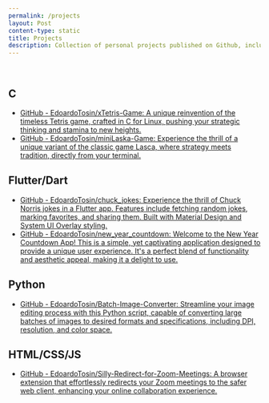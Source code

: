 ```yaml
---
permalink: /projects
layout: Post
content-type: static
title: Projects
description: Collection of personal projects published on Github, including CLI-based games, image conversion tool, and more. This webpage provides links to each project.
---
```


<br>

## C

- [GitHub - EdoardoTosin/xTetris-Game: A unique reinvention of the timeless Tetris game, crafted in C for Linux, pushing your strategic thinking and stamina to new heights.](https://github.com/EdoardoTosin/xTetris-Game)
- [GitHub - EdoardoTosin/miniLaska-Game: Experience the thrill of a unique variant of the classic game Lasca, where strategy meets tradition, directly from your terminal.](https://github.com/EdoardoTosin/miniLaska-Game)

## Flutter/Dart

- [GitHub - EdoardoTosin/chuck\_jokes: Experience the thrill of Chuck Norris jokes in a Flutter app. Features include fetching random jokes, marking favorites, and sharing them. Built with Material Design and System UI Overlay styling.](https://github.com/EdoardoTosin/chuck_jokes)
- [GitHub - EdoardoTosin/new\_year\_countdown: Welcome to the New Year Countdown App! This is a simple, yet captivating application designed to provide a unique user experience. It's a perfect blend of functionality and aesthetic appeal, making it a delight to use.](https://github.com/EdoardoTosin/new_year_countdown)

## Python

- [GitHub - EdoardoTosin/Batch-Image-Converter: Streamline your image editing process with this Python script, capable of converting large batches of images to desired formats and specifications, including DPI, resolution, and color space.](https://github.com/EdoardoTosin/Batch-Image-Converter)

## HTML/CSS/JS

- [GitHub - EdoardoTosin/Silly-Redirect-for-Zoom-Meetings: A browser extension that effortlessly redirects your Zoom meetings to the safer web client, enhancing your online collaboration experience.](https://github.com/EdoardoTosin/Silly-Redirect-for-Zoom-Meetings)
